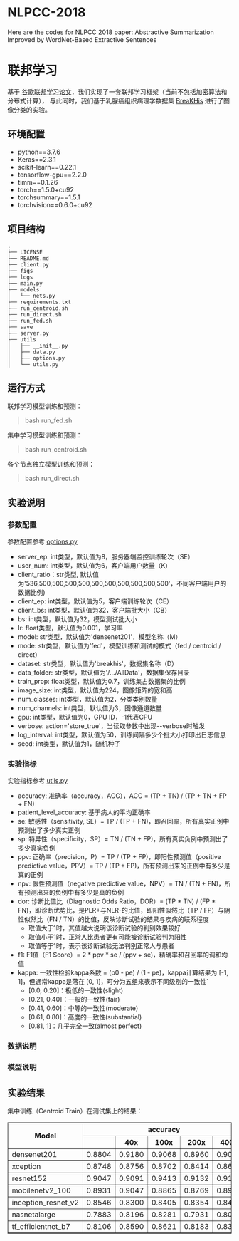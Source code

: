# NLPCC-2018
Here are the codes for NLPCC 2018 paper: Abstractive Summarization Improved by WordNet-Based Extractive Sentences

# 联邦学习

基于 [谷歌联邦学习论文](https://arxiv.org/abs/1602.05629)，我们实现了一套联邦学习框架（当前不包括加密算法和分布式计算），
与此同时，我们基于乳腺癌组织病理学数据集 [BreaKHis](http://open.baai.ac.cn/data-set-detail/221/20) 进行了图像分类的实验。  

## 环境配置
* python==3.7.6  
* Keras==2.3.1  
* scikit-learn==0.22.1  
* tensorflow-gpu==2.2.0  
* timm==0.1.26  
* torch==1.5.0+cu92  
* torchsummary==1.5.1  
* torchvision==0.6.0+cu92

## 项目结构
```
.  
├── LICENSE  
├── README.md  
├── client.py  
├── figs  
├── logs  
├── main.py  
├── models  
│   └── nets.py  
├── requirements.txt  
├── run_centroid.sh  
├── run_direct.sh  
├── run_fed.sh  
├── save  
├── server.py  
├── utils  
│   ├── __init__.py  
│   ├── data.py  
│   ├── options.py  
│   └── utils.py  
```

## 运行方式
联邦学习模型训练和预测：
> bash run_fed.sh

集中学习模型训练和预测：
> bash run_centroid.sh

各个节点独立模型训练和预测：
> bash run_direct.sh

## 实验说明

### 参数配置
参数配置参考 [options.py](utils/options.py)  
* server_ep: int类型，默认值为8，服务器端监控训练轮次（SE）  
* user_num: int类型，默认值为6，客户端用户数量（K）  
* client_ratio：str类型, 默认值为'536,500,500,500,500,500,500,500,500,500,500'，不同客户端用户的数据比例)  
* client_ep: int类型，默认值为5，客户端训练轮次（CE）  
* client_bs: int类型，默认值为32，客户端批大小（CB）  
* bs: int类型，默认值为32，模型测试批大小  
* lr: float类型，默认值为0.001，学习率  
* model: str类型，默认值为'densenet201'，模型名称（M）  
* mode: str类型，默认值为'fed'，模型训练和测试的模式（fed / centroid / direct）  
* dataset: str类型，默认值为'breakhis'，数据集名称（D）  
* data_folder: str类型，默认值为'/.../AllData'，数据集保存目录  
* train_prop: float类型，默认值为0.7，训练集占数据集的比例  
* image_size: int类型，默认值为224，图像矩阵的宽和高  
* num_classes: int类型，默认值为2，分类类别数量  
* num_channels: int类型，默认值为3，图像通道数量  
* gpu: int类型，默认值为0，GPU ID，-1代表CPU  
* verbose: action='store_true'，当读取参数中出现--verbose时触发  
* log_interval: int类型，默认值为50，训练间隔多少个批大小打印出日志信息  
* seed: int类型，默认值为1，随机种子  

### 实验指标
实验指标参考 [utils.py](utils/utils.py)  
* accuracy: 准确率（accuracy，ACC），ACC = (TP + TN) / (TP + TN + FP + FN)  
* patient_level_accuracy: 基于病人的平均正确率  
* se: 敏感性（sensitivity, SE）= TP / (TP + FN)，即召回率，所有真实正例中预测出了多少真实正例  
* sp: 特异性（specificity，SP）= TN / (TN + FP)，所有真实负例中预测出了多少真实负例  
* ppv: 正确率（precision，P）= TP / (TP + FP)，即阳性预测值（positive predictive value，PPV）= TP / (TP + FP)，所有预测出来的正例中有多少是真的正例  
* npv: 假性预测值（negative predictive value，NPV）= TN / (TN + FN)，所有预测出来的负例中有多少是真的负例  
* dor: 诊断比值比（Diagnostic Odds Ratio，DOR）= (TP * TN) / (FP * FN)，即诊断优势比，是PLR+与NLR-的比值，即阳性似然比（TP / FP）与阴性似然比（FN / TN）的比值，反映诊断试验的结果与疾病的联系程度  
  * 取值大于1时，其值越大说明该诊断试验的判别效果较好  
  * 取值小于1时，正常人比患者更有可能被诊断试验判为阳性  
  * 取值等于1时，表示该诊断试验无法判别正常人与患者  
* f1: F1值（F1 Score）= 2 * ppv * se / (ppv + se)，精确率和召回率的调和均值  
* kappa: 一致性检验kappa系数 = (p0 - pe) / (1 - pe)，kappa计算结果为 [-1, 1]，但通常kappa是落在 [0, 1]，可分为五组来表示不同级别的一致性`  
  * [0.0, 0.20]：极低的一致性(slight)  
  * [0.21, 0.40]：一般的一致性(fair)  
  * [0.41, 0.60]：中等的一致性(moderate)  
  * [0.61, 0.80]：高度的一致性(substantial)  
  * [0.81, 1]：几乎完全一致(almost perfect)  

### 数据说明

### 模型说明


## 实验结果
集中训练（Centroid Train）在测试集上的结果：
<div class="table">
<table border="1" cellspacing="0" cellpadding="10" width="100%">
<thead>
<tr class="firstHead">
    <th colspan="1" rowspan="2">Model</th> <th colspan="5">accuracy</th> <th colspan="5">patient level accuracy</th> <th colspan="5">se</th> <th colspan="5">sp</th> <th colspan="5">ppv</th> <th colspan="5">npv</th> <th colspan="5">dor</th> <th colspan="5">f1</th> <th colspan="5">kappa</th> 
</tr>
<tr class="twoHead">
    <th></th> <th>40x</th> <th>100x</th> <th>200x</th> <th>400x</th> <th>all</th> <th>40x</th> <th>100x</th> <th>200x</th> <th>400x</th> <th>all</th> <th>40x</th><th>100x</th> <th>200x</th> <th>400x</th> <th>all</th> <th>40x</th> <th>100x</th> <th>200x</th> <th>400x</th> <th>all</th> <th>40x</th> <th>100x</th> <th>200x</th> <th>400x</th> <th>all</th> <th>40x</th> <th>100x</th> <th>200x</th> <th>400x</th> <th>all</th> <th>40x</th> <th>100x</th> <th>200x</th> <th>400x</th> <th>all</th> <th>40x</th> <th>100x</th> <th>200x</th> <th>400x</th> <th>all</th> <th>40x</th> <th>100x</th> <th>200x</th> <th>400x</th> <th>all</th>
</tr>
</thead>
<tbody>
<tr>
<td>densenet201</td>
<td>0.8804</td> <td>0.9180</td> <td>0.9068</td> <td>0.8960</td> <td>0.9001</td> 
<td>0.8834</td> <td>0.9128</td> <td>0.8998</td> <td>0.8973</td> <td>0.8990</td> 
<td>0.7586</td> <td>0.8556</td> <td>0.8140</td> <td>0.8155</td> <td>0.8112</td> 
<td>0.9255</td> <td>0.9442</td> <td>0.9450</td> <td>0.9335</td> <td>0.9369</td> 
<td>0.7904</td> <td>0.8652</td> <td>0.8589</td> <td>0.8509</td> <td>0.8416</td> 
<td>0.9119</td> <td>0.9398</td> <td>0.9251</td> <td>0.9158</td> <td>0.9231</td> 
<td>39.0612</td> <td>100.1987</td> <td>75.1359</td> <td>62.0551</td> <td>63.7764</td> 
<td>0.7742</td> <td>0.8603</td> <td>0.8358</td> <td>0.8328</td> <td>0.8261</td> 
<td>0.6929</td> <td>0.8023</td> <td>0.7708</td> <td>0.7574</td> <td>0.7561</td> 
</tr>
<tr>
<td>xception</td>
<td>0.8748</td> <td>0.8756</td> <td>0.8702</td> <td>0.8414</td> <td>0.8660</td> 
<td>0.8735</td> <td>0.8810</td> <td>0.8606</td> <td>0.8473</td> <td>0.8687</td> 
<td>0.6118</td> <td>0.6617</td> <td>0.6743</td> <td>0.6704</td> <td>0.6552</td> 
<td>0.9852</td> <td>0.9694</td> <td>0.9553</td> <td>0.9215</td> <td>0.9587</td> 
<td>0.9455</td> <td>0.9048</td> <td>0.8676</td> <td>0.8000</td> <td>0.8748</td> 
<td>0.8581</td> <td>0.8672</td> <td>0.8710</td> <td>0.8564</td> <td>0.8634</td> 
<td>104.7879</td> <td>62.0294</td> <td>44.2788</td> <td>23.8644</td> <td>44.1471</td> 
<td>0.7429</td> <td>0.7644</td> <td>0.7588</td> <td>0.7295</td> <td>0.7492</td> 
<td>0.6650</td> <td>0.6826</td> <td>0.6720</td> <td>0.6185</td> <td>0.6603</td> 
</tr>
<tr>
<td>resnet152</td>
<td>0.9047</td> <td>0.9091</td> <td>0.9413</td> <td>0.9132</td> <td>0.9170</td> 
<td>0.9086</td> <td>0.8832</td> <td>0.9333</td> <td>0.9171</td> <td>0.9104</td> 
<td>0.8564</td> <td>0.9139</td> <td>0.9448</td> <td>0.9060</td> <td>0.9042</td> 
<td>0.9281</td> <td>0.9066</td> <td>0.9398</td> <td>0.9158</td> <td>0.9228</td> 
<td>0.8522</td> <td>0.8377</td> <td>0.8724</td> <td>0.7988</td> <td>0.8417</td> 
<td>0.9303</td> <td>0.9523</td> <td>0.9750</td> <td>0.9635</td> <td>0.9550</td> 
<td>76.9552</td> <td>102.9565</td> <td>266.7600</td> <td>104.9370</td> <td>112.7901</td> 
<td>0.8543</td> <td>0.8741</td> <td>0.9072</td> <td>0.8491</td> <td>0.8718</td> 
<td>0.7835</td> <td>0.8032</td> <td>0.8643</td> <td>0.7885</td> <td>0.8106</td> 
</tr>
<tr>
<td>mobilenetv2_100</td>
<td>0.8931</td> <td>0.9047</td> <td>0.8865</td> <td>0.8769</td> <td>0.8909</td> 
<td>0.8998</td> <td>0.8901</td> <td>0.8914</td> <td>0.8663</td> <td>0.8866</td> 
<td>0.7638</td> <td>0.8241</td> <td>0.8375</td> <td>0.7888</td> <td>0.8025</td> 
<td>0.9533</td> <td>0.9429</td> <td>0.9043</td> <td>0.9155</td> <td>0.9293</td> 
<td>0.8837</td> <td>0.8723</td> <td>0.7614</td> <td>0.8038</td> <td>0.8314</td> 
<td>0.8967</td> <td>0.9188</td> <td>0.9385</td> <td>0.9081</td> <td>0.9154</td> 
<td>65.9745</td> <td>77.3143</td> <td>48.7161</td> <td>40.4858</td> <td>53.3796</td> 
<td>0.8194</td> <td>0.8475</td> <td>0.7976</td> <td>0.7962</td> <td>0.8167</td> 
<td>0.7441</td> <td>0.7783</td> <td>0.7190</td> <td>0.7081</td> <td>0.7390</td> 
</tr>
<tr>
<td>inception_resnet_v2</td>
<td>0.8546</td> <td>0.8300</td> <td>0.8405</td> <td>0.8354</td> <td>0.8403</td> 
<td>0.8765</td> <td>0.8507</td> <td>0.8609</td> <td>0.8479</td> <td>0.8533</td> 
<td>0.5870</td> <td>0.5340</td> <td>0.5410</td> <td>0.5906</td> <td>0.5624</td> 
<td>0.9696</td> <td>0.9663</td> <td>0.9714</td> <td>0.9450</td> <td>0.9635</td> 
<td>0.8926</td> <td>0.8793</td> <td>0.8919</td> <td>0.8279</td> <td>0.8723</td> 
<td>0.8452</td> <td>0.8184</td> <td>0.8289</td> <td>0.8376</td> <td>0.8324</td> 
<td>45.3644</td> <td>32.8266</td> <td>39.9732</td> <td>24.8034</td> <td>33.9310</td> 
<td>0.7082</td> <td>0.6645</td> <td>0.6735</td> <td>0.6894</td> <td>0.6839</td> 
<td>0.6168</td> <td>0.5596</td> <td>0.5762</td> <td>0.5817</td> <td>0.5836</td> 
</tr>
<tr>
<td>nasnetalarge</td>
<td>0.7883</td> <td>0.8196</td> <td>0.8281</td> <td>0.7931</td> <td>0.8074</td> 
<td>0.7957</td> <td>0.8375</td> <td>0.8395</td> <td>0.8086</td> <td>0.8168</td> 
<td>0.4697</td> <td>0.5474</td> <td>0.5729</td> <td>0.4754</td> <td>0.5164</td> 
<td>0.9399</td> <td>0.9367</td> <td>0.9557</td> <td>0.9511</td> <td>0.9453</td> 
<td>0.7881</td> <td>0.7879</td> <td>0.8661</td> <td>0.8286</td> <td>0.8174</td> 
<td>0.7883</td> <td>0.8280</td> <td>0.8174</td> <td>0.7848</td> <td>0.8049</td> 
<td>13.8526</td> <td>17.8804</td> <td>28.9598</td> <td>17.6215</td> <td>18.4672</td> 
<td>0.5886</td> <td>0.6460</td> <td>0.6897</td> <td>0.6042</td> <td>0.6329</td> 
<td>0.4581</td> <td>0.5302</td> <td>0.5775</td> <td>0.4777</td> <td>0.5113</td> 
</tr>
<tr>
<td>tf_efficientnet_b7</td>
<td>0.8106</td> <td>0.8590</td> <td>0.8621</td> <td>0.8183</td> <td>0.8378</td> 
<td>0.8133</td> <td>0.8347</td> <td>0.8749</td> <td>0.8247</td> <td>0.8332</td> 
<td>0.5851</td> <td>0.7135</td> <td>0.7143</td> <td>0.5812</td> <td>0.6481</td> 
<td>0.9130</td> <td>0.9226</td> <td>0.9309</td> <td>0.9388</td> <td>0.9259</td> 
<td>0.7534</td> <td>0.8012</td> <td>0.8280</td> <td>0.8284</td> <td>0.8026</td> 
<td>0.8289</td> <td>0.8804</td> <td>0.8750</td> <td>0.8152</td> <td>0.8499</td> 
<td>14.8077</td> <td>29.6711</td> <td>33.7037</td> <td>21.2951</td> <td>23.0189</td> 
<td>0.6587</td> <td>0.7548</td> <td>0.7670</td> <td>0.6831</td> <td>0.7171</td> 
<td>0.5305</td> <td>0.6563</td> <td>0.6698</td> <td>0.5612</td> <td>0.6052</td> 
</tr>

</tbody>
</table>
</div>
